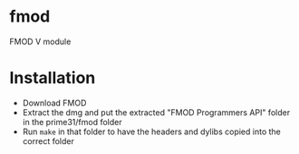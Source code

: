 # fmod
FMOD V module


# Installation
- Download FMOD
- Extract the dmg and put the extracted "FMOD Programmers API" folder in the prime31/fmod folder
- Run `make` in that folder to have the headers and dylibs copied into the correct folder